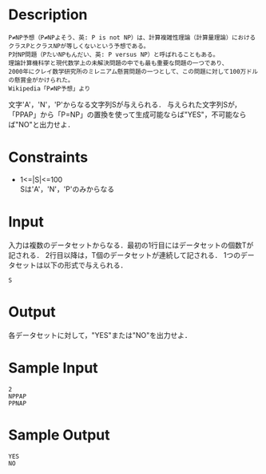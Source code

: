 # Description
    P≠NP予想（P≠NPよそう、英: P is not NP）は、計算複雑性理論（計算量理論）におけるクラスPとクラスNPが等しくないという予想である。
    P対NP問題（PたいNPもんだい、英: P versus NP）と呼ばれることもある。
    理論計算機科学と現代数学上の未解決問題の中でも最も重要な問題の一つであり、
    2000年にクレイ数学研究所のミレニアム懸賞問題の一つとして、この問題に対して100万ドルの懸賞金がかけられた。
    Wikipedia「P≠NP予想」より

文字'A'，'N'，'P'からなる文字列Sが与えられる．
与えられた文字列Sが，「PPAP」から「P=NP」の置換を使って生成可能ならば"YES"，不可能ならば"NO"と出力せよ．

# Constraints
 - 1<=|S|<=100  
 Sは'A'，'N'，'P'のみからなる

# Input
入力は複数のデータセットからなる．最初の1行目にはデータセットの個数Tが記される．
2行目以降は，T個のデータセットが連続して記される． 1つのデータセットは以下の形式で与えられる．

    S

# Output
各データセットに対して，"YES"または"NO"を出力せよ．

# Sample Input

    2
    NPPAP
    PPNAP

# Sample Output

    YES
    NO
